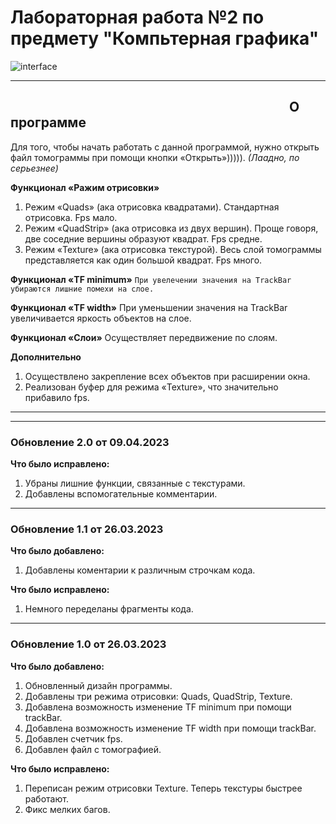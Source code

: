 # Лабораторная работа №2 по предмету "Компьтерная графика"
![interface](https://user-images.githubusercontent.com/90197693/227771536-db3cc517-70f0-462e-89a1-de05d4e53806.png)

____
## ⠀⠀⠀⠀⠀⠀⠀⠀⠀⠀⠀⠀⠀⠀⠀⠀⠀⠀⠀⠀⠀⠀⠀⠀⠀⠀⠀⠀⠀О программе
Для того, чтобы начать работать с данной программой, нужно открыть файл томограммы при помощи кнопки «Открыть»))))).   *(Лаадно, по серьезнее)*

**Функционал «Ражим отрисовки»**
1. Режим «Quads» (ака отрисовка квадратами). Стандартная отрисовка. Fps мало.
2. Режим «QuadStrip» (ака отрисовка из двух вершин). Проще говоря, две соседние вершины образуют квадрат. Fps средне.
3. Режим «Texture» (ака отрисовка текстурой). Весь слой томограммы представляется как один большой квадрат. Fps много.

**Функционал «TF minimum»**
```При увелечении значения на TrackBar убираются лишние помехи на слое.```

**Функционал «TF width»**
При уменьшении значения на TrackBar увеличивается яркость объектов на слое.

**Функционал «Слои»**
Осуществляет передвижение по слоям.

**Дополнительно**
1. Осуществлено закрепление всех объектов при расширении окна. 
2. Реализован буфер для режима «Texture», что значительно прибавило fps.

____
____
### Обновление 2.0 от 09.04.2023
**Что было исправлено:**
1. Убраны лишние функции, связанные с текстурами.
2. Добавлены вспомогательные комментарии.
____
### Обновление 1.1 от 26.03.2023
**Что было добавлено:**
1. Добавлены коментарии к различным строчкам кода.

**Что было исправлено:**
1. Немного переделаны фрагменты кода.

____
### Обновление 1.0 от 26.03.2023
**Что было добавлено:**
1. Обновленный дизайн программы. 
2. Добавлены три режима отрисовки: Quads, QuadStrip, Texture.
3. Добавлена возможность изменение TF minimum при помощи trackBar.
4. Добавлена возможность изменение TF width при помощи trackBar.
5. Добавлен счетчик fps.
6. Добавлен файл с томографией.

**Что было исправлено:**
1. Переписан режим отрисовки Texture. Теперь текстуры быстрее работают.
2. Фикс мелких багов.
